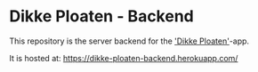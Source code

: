 # Dikke Ploaten - Backend

This repository is the server backend for the ['Dikke Ploaten'](https://github.com/VictorVanhove/Dikke-Ploaten-Android)-app.

It is hosted at: https://dikke-ploaten-backend.herokuapp.com/
